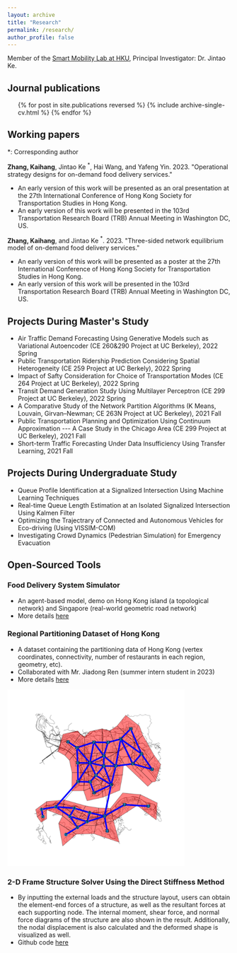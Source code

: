 ```yaml
---
layout: archive
title: "Research"
permalink: /research/
author_profile: false
---
```


Member of the [Smart Mobility Lab at HKU](https://sites.google.com/view/kejintao/home), Principal Investigator: Dr. Jintao Ke.

## Journal publications

  <ul>{% for post in site.publications reversed %}
    {% include archive-single-cv.html %}
  {% endfor %}</ul>

## Working papers
*: Corresponding author

**Zhang, Kaihang**, Jintao Ke $^*$, Hai Wang, and Yafeng Yin. 2023. "Operational strategy designs for on-demand food delivery services."
- An early version of this work will be presented as an oral presentation at the 27th International Conference of Hong Kong Society for Transportation Studies in Hong Kong.
- An early version of this work will be presented in the 103rd Transportation Research Board (TRB) Annual Meeting in Washington DC, US.

**Zhang, Kaihang**, and Jintao Ke $^*$. 2023. "Three-sided network equilibrium model of on-demand food delivery services."
- An early version of this work will be presented as a poster at the 27th International Conference of Hong Kong Society for Transportation Studies in Hong Kong.
- An early version of this work will be presented in the 103rd Transportation Research Board (TRB) Annual Meeting in Washington DC, US.

## Projects During Master's Study
- Air Traffic Demand Forecasting Using Generative Models such as Variational Autoencoder (CE 260&290 Project at UC Berkeley), 2022 Spring
- Public Transportation Ridership Prediction Considering Spatial Heterogeneity (CE 259 Project at UC Berkely), 2022 Spring
- Impact of Safty Consideration for Choice of Transportation Modes (CE 264 Project at UC Berkeley), 2022 Spring
- Transit Demand Generation Study Using Multilayer Perceptron (CE 299 Project at UC Berkeley), 2022 Spring
- A Comparative Study of the Network Partition Algorithms (K Means, Louvain, Girvan–Newman; CE 263N Project at UC Berkeley), 2021 Fall
- Public Transportation Planning and Optimization Using Continuum Approximation --- A Case Study in the Chicago Area (CE 299 Project at UC Berkeley), 2021 Fall
- Short-term Traffic Forecasting Under Data Insufficiency Using Transfer Learning, 2021 Fall

## Projects During Undergraduate Study
- Queue Profile Identification at a Signalized Intersection Using Machine Learning Techniques
- Real-time Queue Length Estimation at an Isolated Signalized Intersection Using Kalmen Filter
- Optimizing the Trajectrary of Connected and Autonomous Vehicles for Eco-driving (Using VISSIM-COM)
- Investigating Crowd Dynamics (Pedestrian Simulation) for Emergency Evacuation

## Open-Sourced Tools
### Food Delivery System Simulator
- An agent-based model, demo on Hong Kong island (a topological network) and Singapore (real-world geometric road network)
- More details [here](https://khzhang2.github.io/project/FD_simulator/)


### Regional Partitioning Dataset of Hong Kong
- A dataset containing the partitioning data of Hong Kong (vertex coordinates, connectivity, number of restaurants in each region, geometry, etc).
- Collaborated with Mr. Jiadong Ren (summer intern student in 2023)
- More details [here](https://github.com/khzhang2/HK_region_partition)

<img src="../files/hk_partition.png" alt="HK partition results" width="400"/>


### 2-D Frame Structure Solver Using the Direct Stiffness Method
- By inputting the external loads and the structure layout, users can obtain the element-end forces of a structure, as well as the resultant forces at each supporting node. The internal moment, shear force, and normal force diagrams of the structure are also shown in the result. Additionally, the nodal displacement is also calculated and the deformed shape is visualized as well.
- Github code [here](https://github.com/khzhang2/Structural_Calculator)
